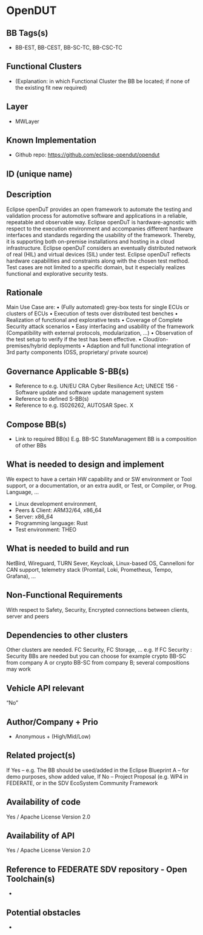 # OpenDUT 

## BB Tags(s)

- BB-EST, BB-CEST, BB-SC-TC, BB-CSC-TC

## Functional Clusters

- (Explanation: in which Functional Cluster the BB be located; if none of the existing fit new required)


## Layer

- MWLayer

## Known Implementation

- Github repo: https://github.com/eclipse-opendut/opendut

## ID (unique name)

## Description

Eclipse openDuT provides an open framework to automate the testing and validation process for automotive software and applications in a reliable, repeatable and observable way. Eclipse openDuT is hardware-agnostic with respect to the execution environment and accompanies different hardware interfaces and standards regarding the usability of the framework. Thereby, it is supporting both on-premise installations and hosting in a cloud infrastructure. Eclipse openDuT considers an eventually distributed network of real (HIL) and virtual devices (SIL) under test. Eclipse openDuT reflects hardware capabilities and constraints along with the chosen test method. Test cases are not limited to a specific domain, but it especially realizes functional and explorative security tests.


## Rationale

Main Use Case are:
•	(Fully automated) grey-box tests for single ECUs or clusters of ECUs
•	Execution of tests over distributed test benches
•	Realization of functional and explorative tests
•	Coverage of Complete Security attack scenarios
•	Easy interfacing and usability of the framework (Compatibility with external protocols, modularization, …)
•	Observation of the test setup to verify if the test has been effective.
•	Cloud/on-premises/hybrid deployments
•	Adaption and full functional integration of 3rd party components (OSS, proprietary/ private source)



## Governance Applicable S-BB(s)

- Reference to e.g. UN/EU CRA Cyber Resilience Act; UNECE 156 - Software update and software update management system 
- Reference to defined S-BB(s) 
- Reference to e.g. IS026262, AUTOSAR Spec. X



## Compose BB(s)

- Link to required BB(s) 
E.g. BB-SC StateManagement
BB is a composition of other BBs



## What is needed to design and implement

We expect to have a certain HW capability and or SW environment or Tool support, or a documentation, or an extra audit, or Test, or Compiler, or Prog. Language, …
- Linux development environment, 
- Peers & Client: ARM32/64, x86_64
- Server: x86_64
- Programming language: Rust
- Test environment: THEO


## What is needed to build and run
 
NetBird, Wireguard, TURN Sever, Keycloak, Linux-based OS, Cannelloni for CAN support, telemetry stack (Promtail, Loki, Prometheus, Tempo, Grafana), …


## Non-Functional Requirements

With respect to Safety, Security,
Encrypted connections between clients, server and peers


## Dependencies to other clusters

Other clusters are needed. FC Security, FC Storage, …
e.g. If FC Security : Security BBs are  needed but you can choose for example crypto BB-SC from company A or crypto BB-SC from company B; several compositions may work


## Vehicle API relevant

“No”

## Author/Company + Prio

- Anonymous + (High/Mid/Low)


## Related project(s)

If Yes – e.g. The BB should be used/added in the Eclipse Blueprint A – for demo purposes, show added value, 
If No – Project Proposal (e.g. WP4 in FEDERATE, or in the SDV EcoSystem Community Framework


## Availability of code

Yes / Apache License Version 2.0

## Availability of API

Yes / Apache License Version 2.0


## Reference to FEDERATE SDV repository - Open Toolchain(s)

-

## Potential obstacles

-
